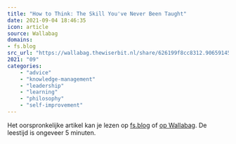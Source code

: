 ```yaml
---
title: "How to Think: The Skill You've Never Been Taught"
date: 2021-09-04 18:46:35
icon: article
source: Wallabag
domains:
- fs.blog
src_url: "https://wallabag.thewiserbit.nl/share/626199f8cc8312.90659145"
2021: "09"
categories:
    - "advice"
    - "knowledge-management"
    - "leadership"
    - "learning"
    - "philosophy"
    - "self-improvement"
---
```

Het oorspronkelijke artikel kan je lezen op [fs.blog](https://fs.blog/2015/08/how-to-think/) of [op Wallabag](https://wallabag.thewiserbit.nl/share/626199f8cc8312.90659145). De leestijd is ongeveer 5 minuten.